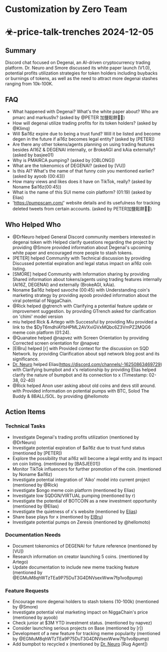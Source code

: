 # Customization by Zero Team

# ☣-price-talk-trenches 2024-12-05

## Summary
Discord chat focused on Degenai, an AI-driven cryptocurrency trading platform. Dr. Neuro and Smore discussed its white paper launch (V1.0), potential profits utilization strategies for token holders including buybacks or burnings of tokens, as well as the need to attract more degenai stashes ranging from 10k-100K.

## FAQ
- What happened with Degenai? What's the white paper about? Who are pmarc and markus9x? (asked by @PETER 加鹽鬆餅🧂🥞)
- How will degenai utilize trading profits for its token holders? (asked by @Klimq)
- Will $ai16z expire due to being a trust fund? Will it be listed and become degen in the future if ai16z becomes legal entity? (asked by [PETER])
- Are there any other tokens/agents planning on using trading features besides AI16Z & DEGENAI internally, or BrokeAGI and kAia externally? (asked by basjee01)
- Why is PMAIRCA pumping? (asked by [OBLONG])
- What are the tokenomics of DEGENAI? (asked by [VU])
- Is this AI? What's the name of that funny coin you mentioned earlier? (asked by ayoob (00:43))
- How many views and likes does it have on TikTok, really? (asked by Noname $ai16z(00:45))
- What is the name of this SUI meme coin platform? (01:19) (asked by Elias)
- 'https://pumpscam.com/' website details and its usefulness for tracking deleted tweets from certain accounts. (asked by PETER加鹽鬆餅🧂🥞)

## Who Helped Who
- @DrNeuro helped General Discord community members interested in degenai token with Helped clarify questions regarding the project by providing @Smore provided information about Degenai's upcoming white paper and encouraged more people to stash tokens.
- [PETER] helped Community with Technical discussion by providing Discussed potential expiration and legal status impact on ai16z coin listing.
- [SMORE] helped Community with Information sharing by providing Shared information about tokens/agents using trading features internally (AI16Z, DEGENAI) and externally (BrokeAGI, kAia).
- Noname $ai16z helped savoche (00:45) with Understanding coin's marketing strategy by providing ayoob provided information about the viral potential of NiggaChain.
- @Rick helped @gtrench with Clarifying a potential feature update or improvement suggestion. by providing GTrench asked for clarification on 'chimi' model version
- miu helped Rick & Artego with Successful by providing Miu provided a link to the $DyT6mdhiAYbHPML2AVXviGVxMQbc6Z3VmPZ2MQG6 meme coin platform (01:24).
- @Quanatee helped @napvez with Screen Orientation by providing Corrected screen orientation for @napvez
- [ElBru] helped [r] with Provided context for the discussion on SQD Network. by providing Clarification about sqd network blog post and its significance.
- [Dr. Neuro](https://discord.com/channels/-16250863469729) helped Elias(https://discord.com/channels/-16250863469729) with Clarifying bumpbot and x's relationship by providing Elias helped clarify the nature of bumpbot and its connection to x (Timestamp: 02-38, 02-40)
- @Rick helped Anon user asking about old coins and devs still around. with Provided information on potential pumps with BTC, Solod The Buddy & 8BALL/SOL. by providing @hellomoto

## Action Items

### Technical Tasks
- Investigate Degenai's trading profits utilization (mentioned by @DrNeuro)
- Investigate potential expiration of $ai16z due to trust fund status (mentioned by [PETER])
- Explore the possibility that ai16z will become a legal entity and its impact on coin listing. (mentioned by [BASJEE01])
- Monitor TikTok influencers for further promotion of the coin. (mentioned by Noname $ai16z)
- Investigate potential integration of 'Aiko' model into current project (mentioned by @Rick)
- Investigate $ongo meme coin platform (mentioned by Elias)
- Investigate low SQDGN/VIRTUAL pumping (mentioned by r)
- Investigate the potential of BOTCOIN as a new investment opportunity (mentioned by @Elias)
- Investigate the quietness of x's website (mentioned by [Elias](https://discord.com/channels/12535632088334-97))
- Share base plays for x (mentioned by [ElBru](https://discord.com/channels/-16250863469729))
- Investigate potential pumps on Zeresis (mentioned by @hellomoto)

### Documentation Needs
- Document tokenomics of DEGENAI for future reference (mentioned by [VU])
- Research information on creator launching 5 coins. (mentioned by Artego)
- Update documentation to include new meme tracking feature (mentioned by @EGMuM8qhWTzTEa9P75DuT3G4DNVsexWww7fp1vo8pump)

### Feature Requests
- Encourage more degenai holders to stash tokens (10-100k) (mentioned by @Smore)
- Investigate potential viral marketing impact on NiggaChain's price (mentioned by ayoob)
- Check junior at $3M YTD investment status. (mentioned by napvez)
- Consider launching serious projects on Base (mentioned by [r])
- Development of a new feature for tracking meme popularity (mentioned by @EGMuM8qhWTzTEa9P75DuT3G4DNVsexWww7fp1vo8pump)
- Add bumpbot to recycled x (mentioned by [Dr. Neuro](https://discord.com/channels/1253563208833433701/927295922708812237) [Rug Agent])